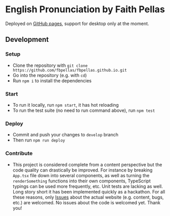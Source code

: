 # English Pronunciation by Faith Pellas

Deployed on [GitHub pages](https://fbpellas.github.io/), support for desktop only at the moment.

## Development

### Setup

- Clone the repository with `git clone https://github.com/fbpellas/fbpellas.github.io.git`
- Go into the repository (e.g. with `cd`)
- Run `npm i` to install the dependencies

### Start

- To run it locally, run `npm start`, it has hot reloading
- To run the test suite (no need to run command above), run `npm test`

### Deploy

- Commit and push your changes to `develop` branch
- Then run `npm run deploy`

### Contribute

- This project is considered complete from a content perspective but the code quality can drastically be improved. For instance by breaking `App.tsx` file down into several components, as well as turning the `renderSomething` functions into their own components, TypeScript typings can be used more frequently, etc. Unit tests are lacking as well. Long story short it has been implemented quickly as a hackathon. For all these reasons, only [Issues](https://github.com/fbpellas/fbpellas.github.io/issues) about the actual website (e.g. content, bugs, etc.) are welcomed. No issues about the code is welcomed yet. Thank you!
